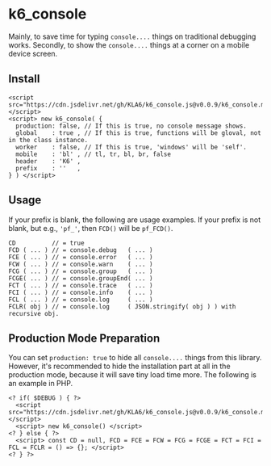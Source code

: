 #  k6_console
Mainly, to save time for typing `console....` things on traditional debugging works.
Secondly, to show the `console....` things at a corner on a mobile device screen.

## Install
```
<script src="https://cdn.jsdelivr.net/gh/KLA6/k6_console.js@v0.0.9/k6_console.min.js"></script>
<script> new k6_console( {
  production: false, // If this is true, no console message shows.
  global    : true , // If this is true, functions will be gloval, not in the class instance.
  worker    : false, // If this is true, 'windows' will be 'self'.
  mobile    : 'bl' , // tl, tr, bl, br, false
  header    : 'K6' ,
  prefix    : ''   ,
} ) </script>
```

## Usage
If your prefix is blank, the following are usage examples.
If your prefix is not blank, but e.g., `'pf_'`, then `FCD()` will be `pf_FCD()`.
```
CD          // = true
FCD ( ... ) // = console.debug   ( ... )
FCE ( ... ) // = console.error   ( ... )
FCW ( ... ) // = console.warn    ( ... )
FCG ( ... ) // = console.group   ( ... )
FCGE( ... ) // = console.groupEnd( ... )
FCT ( ... ) // = console.trace   ( ... )
FCI ( ... ) // = console.info    ( ... )
FCL ( ... ) // = console.log     ( ... )
FCLR( obj ) // = console.log     ( JSON.stringify( obj ) ) with recursive obj.
```

## Production Mode Preparation
You can set `production: true` to hide all `console....` things from this library.
However, it's recommended to hide the installation part at all in the production mode, because it will save tiny load time more.
The following is an example in PHP.
```
<? if( $DEBUG ) { ?>
  <script src="https://cdn.jsdelivr.net/gh/KLA6/k6_console.js@v0.0.9/k6_console.min.js"></script>
  <script> new k6_console() </script>
<? } else { ?>
  <script> const CD = null, FCD = FCE = FCW = FCG = FCGE = FCT = FCI = FCL = FCLR = () => {}; </script>
<? } ?>
```
